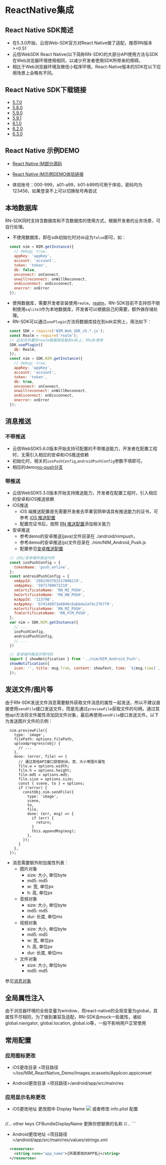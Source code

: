 <!-- keywords: react native, 推送, 数据库, android, iOS, 即时通讯, 聊天 -->
<!-- description: 网易云信即时通讯web im sdk 支持react native, 使用realm数据库, 支持推送，逼近原生安卓、iOS应用体验 -->

# ReactNative集成

## React Native SDK简述
- 在5.3.0开始，云信Web-SDK官方对React Native做了适配，推荐RN版本>=0.51
- 云信WebSDK React Native(以下简称RN-SDK)的大部分API使用方法与SDK在Web浏览器环境使用相同，以减少开发者使用SDK所带来的障碍。
- 相比于Web浏览器环境及微信小程序环境，React-Native版本的SDK在以下应用场景上会略有不同。

## React Native SDK下载链接
* [5.7.0](https://yx-web-nosdn.netease.im/package/1540260686/NIM_ReactNative_SDK_v5.7.0.zip?download=NIM_ReactNative_SDK_v5.7.0.zip)
* [5.8.0](https://yx-web-nosdn.netease.im/package/1542789705/NIM_ReactNative_SDK_v5.8.0.zip?download=NIM_ReactNative_SDK_v5.8.0.zip)
* [5.9.0](https://yx-web-nosdn.netease.im/package/1543472765/NIM_ReactNative_SDK_v5.9.0.zip?download=NIM_ReactNative_SDK_v5.9.0.zip)
* [5.9.1](https://yx-web-nosdn.netease.im/package/1545298286/NIM_ReactNative_SDK_v5.9.1.zip?download=NIM_ReactNative_SDK_v5.9.1.zip)
* [6.1.0](https://yx-web-nosdn.netease.im/package/1548143367/NIM_ReactNative_SDK_v6.1.0.zip?download=NIM_ReactNative_SDK_v6.1.0.zip)
* [6.2.0](https://yx-web-nosdn.netease.im/package/1552560463/NIM_ReactNative_SDK_v6.2.0.zip?download=NIM_ReactNative_SDK_v6.2.0.zip)
* [6.3.0](https://yx-web-nosdn.netease.im/package/1555585481/NIM_ReactNative_SDK_v6.3.0.zip?download=NIM_ReactNative_SDK_v6.3.0.zip)


## React Native 示例DEMO

* <a href="https://github.com/netease-im/NIM_ReactNative_Demo" target="_blank">React Native IM部分源码</a>
* <a href="https://www.pgyer.com/iZGU" target="_blank">React Native IM示例DEMO体验链接</a>

* 体验账号：000-999，a01-a99，b01-b99均可用于体验，密码均为123456，如果登录不上可以切换账号再尝试

## 本地数据库
RN-SDK同时支持含数据库和不含数据库的使用方式，根据开发者的业务场景，可自行处理。

- 不使用数据库，即在sdk初始化时对`db`设为`false`即可，如：

``` javascript
  const nim = NIM.getInstance({
    // debug: true,
    appKey: 'appKey',
    account: 'account',
    token: 'token',
    db: false,
    onconnect: onConnect,
    onwillreconnect: onWillReconnect,
    ondisconnect: onDisconnect,
    onerror: onError
  });
```

- 使用数据库，需要开发者安装使用`realm`，[realm](https://realm.io/docs/javascript/latest/#getting-started)，RN-SDK目前不支持但不限制使用`sqlite3`作为本地数据库，开发者可以根据自己的需要，额外做存储处理。
- RN-SDK可以通过`usePlugin`方法将数据库挂在到sdk实例上，用法如下：

``` javascript
  const SDK = require('NIM_Web_SDK_v5.*.js');
  const Realm = require('realm');
  // 此处将外置的realm数据库挂载到sdk上，供sdk使用
  SDK.usePlugin({
    db: Realm,
  });
  const nim = SDK.NIM.getInstance({
    // debug: true,
    appKey: 'appKey',
    account: 'account',
    token: 'token',
    db: true,
    onconnect: onConnect,
    onwillreconnect: onWillReconnect,
    ondisconnect: onDisconnect,
    onerror: onError
  });
```

## 消息推送
### 不带推送
- 云信WebSDK5.6.0版本开始支持可配置的不带推送能力，开发者在配置工程时，无需引入相应的安卓和iOS推送依赖
- 初始化时，相关的`iosPushConfig`,`androidPushConfig`参数不填即可。
- 相应的demo[no-push分支](https://github.com/netease-im/NIM_ReactNative_Demo/tree/no-push)

### 带推送
- 云信WebSDK5.3.0版本开始支持推送能力，开发者在配置工程时，引入相应的安卓和iOS推送依赖
- iOS推送
  - iOS 端推送配置首先需要开发者去苹果官网申请具有推送能力的证书，可参考 [iOS 推送配置](/docs/product/IM即时通讯/SDK开发集成/iOS苹果推送配置)
  - 配置完证书后，按照 [RN 推送配置](https://reactnative.cn/docs/pushnotificationios/)添加相关能力
- 安卓推送
  - 参考demo的安卓推送(java)文件目录在 ./android/nimpush，
  - 参考demo的安卓推送(js)文件目录在 ./nim/NIM_Android_Push.js
  - 配置参见[安卓推送配置](https://github.com/netease-im/NIM_ReactNative_Demo/blob/master/%E5%AE%89%E5%8D%93%E6%8E%A8%E9%80%81%E9%85%8D%E7%BD%AE.md)

``` javascript
  // iOS/安卓端外推送代码
  const iosPushConfig = {
    tokenName: 'push_online',
  };
  const androidPushConfig = {
    xmAppId: '2882303761517806219',
    xmAppKey: '5971780672219',
    xmCertificateName: 'RN_MI_PUSH',
    hwCertificateName: 'RN_HW_PUSH',
    mzAppId: '113798',
    mzAppKey: 'b74148973e6040c6abbda2af4c2f6779',
    mzCertificateName: 'RN_MZ_PUSH',
    fcmCertificateName: 'RN_FCM_PUSH',
  };
  var nim = SDK.NIM.getInstance({
    // ...
    iosPushConfig,
    androidPushConfig,
    // ...
  })

  // 安卓端内推送示例代码
  import { showNotification } from '../nim/NIM_Android_Push';
  showNotification({
    icon: '', title: msg.from, content: showText, time: `${msg.time}`,
  });
```

## 发送文件/图片等

由于RN-SDK发送文件消息需要额外获取文件消息的属性一起发送，所以不建议直接使用`sendFile`接口发送文件，而是先通过`previewFile`获取文件的句柄，通过其他api方法将文件属性添加回文件对象，最后再使用`sendFile`接口发送文件。以下为发送图片文件的示例：

``` javascripte
  nim.previewFile({
    type: 'image',
    filePath: options.filePath,
    uploadprogress(obj) {
      // ...
    },
    done: (error, file) => {
      // 通过其他API接口获取到长、宽、大小等图片属性
      file.w = options.width;
      file.h = options.height;
      file.md5 = options.md5;
      file.size = options.size;
      const { scene, to } = options;
      if (!error) {
        constObj.nim.sendFile({
          type: 'image',
          scene,
          to,
          file,
          done: (err, msg) => {
            if (err) {
              return;
            }
            this.appendMsg(msg);
          },
        });
      }
    },
  });
```

- 消息需要额外附加属性列表：
  - 图片对象
    - size: 大小, 单位byte
    - md5: md5
    - w: 宽, 单位px
    - h: 高, 单位px
  - 音频对象
    - size: 大小, 单位byte
    - md5: md5
    - dur: 长度, 单位ms
  - 视频对象
    - size: 大小, 单位byte
    - md5: md5
    - w: 宽, 单位px
    - h: 高, 单位px
    - dur: 长度, 单位ms
  - 文件对象
    - size: 大小, 单位byte
    - md5: md5

参见[消息对象](http://dev.yunxin.163.com/docs/product/IM%E5%8D%B3%E6%97%B6%E9%80%9A%E8%AE%AF/SDK%E5%BC%80%E5%8F%91%E9%9B%86%E6%88%90/Web%E5%BC%80%E5%8F%91%E9%9B%86%E6%88%90/%E6%B6%88%E6%81%AF%E6%94%B6%E5%8F%91#图片对象)

## 全局属性注入
由于浏览器环境的全局变量为window，而react-native的全局变量为global，其属性不尽相同，为了做到兼容及适配，RN-SDK会mock一些属性，诸如global.navigator, global.location, global.io等，一般不影响用户正常使用


## 常用配置

### 应用图标更改

- iOS更改目录
<项目路径>/ios/NIM_ReactNative_Demo/Images.xcassets/AppIcon.appiconset

- Android更改目录
<项目路径>/android/app/src/main/res

### 应用显示名称更改

- iOS更改地址
更改图中 Display Name
![](http://yx-web.nos.netease.com/webdoc/default/displayname.png)
或者修改 info.plist 配置

    ```objc
<dict>
	//... other keys
	<key>CFBundleDisplayName</key>
	<string>更换你想替换的名称</string>
	//...
</dict>
```

- Android更改地址
<项目路径>/android/app/src/main/res/values/strings.xml
``` xml
  <resources>
    <string name="app_name">{所需更改的APP名}</string>
  </resources>
```
